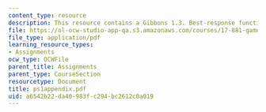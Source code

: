 ```yaml
---
content_type: resource
description: This resource contains a Gibbons 1.3. Best-response functions graph.
file: https://ol-ocw-studio-app-qa.s3.amazonaws.com/courses/17-881-game-theory-and-political-theory-fall-2004/a6542b22da40983fc294bc2612c0a019_ps1appendix.pdf
file_type: application/pdf
learning_resource_types:
- Assignments
ocw_type: OCWFile
parent_title: Assignments
parent_type: CourseSection
resourcetype: Document
title: ps1appendix.pdf
uid: a6542b22-da40-983f-c294-bc2612c0a019
---
```

